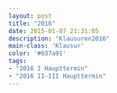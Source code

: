 ```yaml
---
layout: post
title: "2016"
date: 2015-01-07 21:31:05
description: "Klausuren2016"
main-class: 'Klausur'
color: '#637a91'
tags:
- "2016 I Haupttermin"
- "2016 II-III Haupttermin"
---
```

